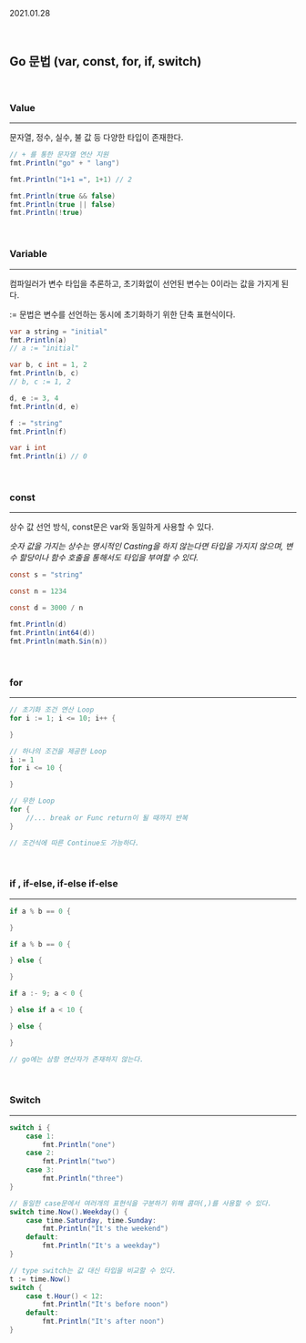 2021.01.28

<br/>

## **Go 문법 (var, const, for, if, switch)**

<br/>

### **Value**

---

문자열, 정수, 실수, 불 값 등 다양한 타입이 존재한다.

```java
// + 를 통한 문자열 연산 지원
fmt.Println("go" + " lang")

fmt.Println("1+1 =", 1+1) // 2

fmt.Println(true && false)
fmt.Println(true || false)
fmt.Println(!true)
```

<br/>

### **Variable**

---

컴파일러가 변수 타입을 추론하고, 초기화없이 선언된 변수는 0이라는 값을 가지게 된다.

:= 문법은 변수를 선언하는 동시에 초기화하기 위한 단축 표현식이다.

```java
var a string = "initial"
fmt.Println(a)
// a := "initial"

var b, c int = 1, 2
fmt.Println(b, c)
// b, c := 1, 2

d, e := 3, 4
fmt.Println(d, e)

f := "string"
fmt.Println(f)

var i int
fmt.Println(i) // 0 
```

<br/>

### **const**

---

상수 값 선언 방식, const문은 var와 동일하게 사용할 수 있다.

*숫자 값을 가지는 상수는 명시적인 Casting을 하지 않는다면 타입을 가지지 않으며, 변수 할당이나 함수 호출을 통해서도 타입을 부여할 수 있다.*

```java
const s = "string"

const n = 1234

const d = 3000 / n

fmt.Println(d)
fmt.Println(int64(d))
fmt.Println(math.Sin(n))
```

<br/>

### **for**

---

```java
// 초기화 조건 연산 Loop
for i := 1; i <= 10; i++ {

}

// 하나의 조건을 제공한 Loop
i := 1
for i <= 10 {

}

// 무한 Loop
for {
	//... break or Func return이 될 때까지 반복
} 

// 조건식에 따른 Continue도 가능하다.
```

<br/>

### **if , if-else, if-else if-else**

---

```java
if a % b == 0 {

}

if a % b == 0 {

} else {

}

if a :- 9; a < 0 {

} else if a < 10 {

} else {

} 

// go에는 삼항 연산자가 존재하지 않는다.
```

<br/>

### **Switch**

---

```java
switch i {
	case 1:
		fmt.Println("one")
	case 2:
		fmt.Println("two")
	case 3:
		fmt.Println("three")
}

// 동일한 case문에서 여러개의 표현식을 구분하기 위해 콤마(,)를 사용할 수 있다.
switch time.Now().Weekday() {
	case time.Saturday, time.Sunday:
		fmt.Println("It's the weekend")
	default:
		fmt.Println("It's a weekday")
}

// type switch는 값 대신 타입을 비교할 수 있다.
t := time.Now()
switch {
	case t.Hour() < 12:
		fmt.Println("It's before noon")
	default:
		fmt.Println("It's after noon")
}
```